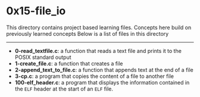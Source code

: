 # 0x15-file_io
This directory contains project based learning files.
Concepts here build on previously learned concepts
Below is a list of files in this directory

---
- **0-read_textfile.c**: a function that reads a text file and prints it to the POSIX standard  output
- **1-create_file.c**: a function that creates a file
- **2-append_text_to_file.c**: a function that appends text at the end of a file
- **3-cp.c**: a program that copies the content of a file to another file
- **100-elf_header.c**: a program that displays the information contained in the `ELF` header at the start of an `ELF` file.
